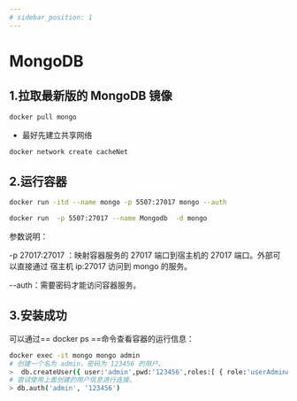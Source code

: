 ```yaml
---
# sidebar_position: 1
---
```

# MongoDB

## 1.拉取最新版的 MongoDB 镜像

``` bash
docker pull mongo
```

* 最好先建立共享网络

``` bash
docker network create cacheNet
```

## 2.运行容器

``` bash
docker run -itd --name mongo -p 5507:27017 mongo --auth

docker run  -p 5507:27017 --name Mongodb  -d mongo
```

参数说明：

-p 27017:27017 ：映射容器服务的 27017 端口到宿主机的 27017 端口。外部可以直接通过 宿主机 ip:27017 访问到 mongo 的服务。

--auth：需要密码才能访问容器服务。

## 3.安装成功

可以通过== docker ps ==命令查看容器的运行信息：

``` bash
docker exec -it mongo mongo admin
# 创建一个名为 admin，密码为 123456 的用户。
>  db.createUser({ user:'admin',pwd:'123456',roles:[ { role:'userAdminAnyDatabase', db: 'admin'},"readWriteAnyDatabase"]});
# 尝试使用上面创建的用户信息进行连接。
> db.auth('admin', '123456')
```
